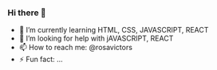 ### Hi there 👋

- 🌱 I’m currently learning HTML, CSS, JAVASCRIPT, REACT
- 🤔 I’m looking for help with jAVASCRIPT, REACT
- 📫 How to reach me: @rosavictors
- ⚡ Fun fact: ...


